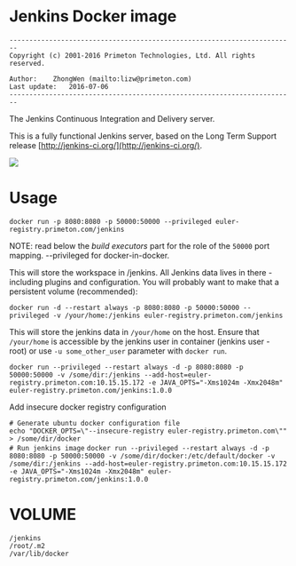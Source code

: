 # Jenkins Docker image
  
`------------------------------------------------------------------------`    
`Copyright (c) 2001-2016 Primeton Technologies, Ltd. All rights reserved.`  
  
`Author:	ZhongWen (mailto:lizw@primeton.com)`  
`Last update:	2016-07-06`  
`------------------------------------------------------------------------`  
  
  
The Jenkins Continuous Integration and Delivery server.

This is a fully functional Jenkins server, based on the Long Term Support release
[http://jenkins-ci.org/](http://jenkins-ci.org/).


<img src="http://jenkins-ci.org/sites/default/files/jenkins_logo.png"/>


# Usage
  
  
`docker run -p 8080:8080 -p 50000:50000 --privileged euler-registry.primeton.com/jenkins`  
  
NOTE: read below the _build executors_ part for the role of the `50000` port mapping. --privileged for docker-in-docker.

This will store the workspace in /jenkins. All Jenkins data lives in there - including plugins and configuration.
You will probably want to make that a persistent volume (recommended):
  
  
`docker run -d --restart always -p 8080:8080 -p 50000:50000 --privileged -v /your/home:/jenkins euler-registry.primeton.com/jenkins`
  
  
This will store the jenkins data in `/your/home` on the host.
Ensure that `/your/home` is accessible by the jenkins user in container (jenkins user - root) or use `-u some_other_user` parameter with `docker run`.  
  
  
`docker run --privileged --restart always -d -p 8080:8080 -p 50000:50000 -v /some/dir:/jenkins --add-host=euler-registry.primeton.com:10.15.15.172 -e JAVA_OPTS="-Xms1024m -Xmx2048m" euler-registry.primeton.com/jenkins:1.0.0`
  
  
Add insecure docker registry configuration  
  
  
`# Generate ubuntu docker configuration file`  
`echo "DOCKER_OPTS=\"--insecure-registry euler-registry.primeton.com\"" > /some/dir/docker`  
`# Run jenkins image`
`docker run --privileged --restart always -d -p 8080:8080 -p 50000:50000 -v /some/dir/docker:/etc/default/docker -v /some/dir:/jenkins --add-host=euler-registry.primeton.com:10.15.15.172 -e JAVA_OPTS="-Xms1024m -Xmx2048m" euler-registry.primeton.com/jenkins:1.0.0`
  
  
# VOLUME  
  
`/jenkins`  
`/root/.m2`  
`/var/lib/docker`  
  